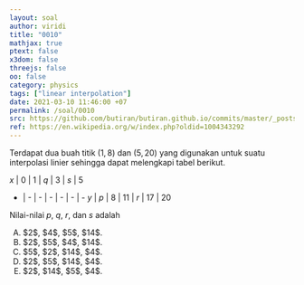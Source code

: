 ```yaml
---
layout: soal
author: viridi
title: "0010"
mathjax: true
ptext: false
x3dom: false
threejs: false
oo: false
category: physics
tags: ["linear interpolation"]
date: 2021-03-10 11:46:00 +07
permalink: /soal/0010
src: https://github.com/butiran/butiran.github.io/commits/master/_posts/soal/00/2021-03-10-linear-interpolation.md
ref: https://en.wikipedia.org/w/index.php?oldid=1004343292
---
```

Terdapat dua buah titik $(1, 8)$ dan $(5, 20)$ yang digunakan untuk suatu interpolasi linier sehingga dapat melengkapi tabel berikut.

$x$ | $0$ | $1$ | $q$ | $3$ | $s$ | $5$
- | - | - | - | - | - | -
$y$ | $p$ | $8$ | $11$ | $r$ | $17$ | $20$

Nilai-nilai $p$, $q$, $r$, dan $s$ adalah

<ol type="A">
<li>$2$, $4$, $5$, $14$.
<li>$2$, $5$, $4$, $14$.
<li>$5$, $2$, $14$, $4$.
<li>$2$, $5$, $14$, $4$.
<li>$2$, $14$, $5$, $4$.
